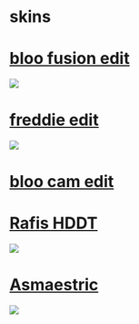 # skins

# [bloo fusion edit]()
![](https://i.imgur.com/BtlyDKH.jpg)
# [freddie edit](https://drive.google.com/file/d/1rbaTDc0RBsrvqVTyxHX5rgxbHl8h73gT/view?usp=sharing)
![](https://i.imgur.com/BtlyDKH.jpg)
# [bloo cam edit](https://drive.google.com/file/d/1K7Lo4HiUE4HW-hKIaKN6sR1kiaLG8awp/view?usp=sharing)

# [Rafis HDDT]()
![](https://i.imgur.com/BtlyDKH.jpg)
# [Asmaestric]()
![](https://i.imgur.com/BtlyDKH.jpg)

